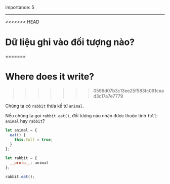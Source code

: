 importance: 5

---

<<<<<<< HEAD
# Dữ liệu ghi vào đối tượng nào?
=======
# Where does it write?
>>>>>>> 0599d07b3c13ee25f583fc091cead3c17a7e7779

Chúng ta có `rabbit` thừa kế từ `animal`.

Nếu chúng ta gọi `rabbit.eat()`, đối tượng nào nhận được thuộc tính `full`: `animal` hay `rabbit`? 

```js
let animal = {
  eat() {
    this.full = true;
  }
};

let rabbit = {
  __proto__: animal
};

rabbit.eat();
```
